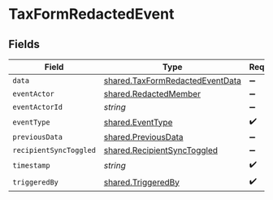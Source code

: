 # TaxFormRedactedEvent


## Fields

| Field                                                                                     | Type                                                                                      | Required                                                                                  | Description                                                                               |
| ----------------------------------------------------------------------------------------- | ----------------------------------------------------------------------------------------- | ----------------------------------------------------------------------------------------- | ----------------------------------------------------------------------------------------- |
| `data`                                                                                    | [shared.TaxFormRedactedEventData](../../../sdk/models/shared/taxformredactedeventdata.md) | :heavy_minus_sign:                                                                        | N/A                                                                                       |
| `eventActor`                                                                              | [shared.RedactedMember](../../../sdk/models/shared/redactedmember.md)                     | :heavy_minus_sign:                                                                        | N/A                                                                                       |
| `eventActorId`                                                                            | *string*                                                                                  | :heavy_minus_sign:                                                                        | N/A                                                                                       |
| `eventType`                                                                               | [shared.EventType](../../../sdk/models/shared/eventtype.md)                               | :heavy_check_mark:                                                                        | N/A                                                                                       |
| `previousData`                                                                            | [shared.PreviousData](../../../sdk/models/shared/previousdata.md)                         | :heavy_minus_sign:                                                                        | N/A                                                                                       |
| `recipientSyncToggled`                                                                    | [shared.RecipientSyncToggled](../../../sdk/models/shared/recipientsynctoggled.md)         | :heavy_minus_sign:                                                                        | N/A                                                                                       |
| `timestamp`                                                                               | *string*                                                                                  | :heavy_check_mark:                                                                        | N/A                                                                                       |
| `triggeredBy`                                                                             | [shared.TriggeredBy](../../../sdk/models/shared/triggeredby.md)                           | :heavy_check_mark:                                                                        | N/A                                                                                       |